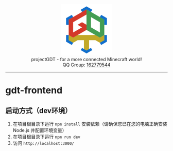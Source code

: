 <!-- common contents -->

<div align="center">
    <img width="160" src="public/logo.svg" alt="logo"><br/>
    projectGDT - for a more connected Minecraft world!<br/>
    QQ Group:
    <a href="https://qm.qq.com/cgi-bin/qm/qr?k=jNFTovEpc0WDFtbSbUMrbQ0NyUgDpnCu&jump_from=webapi&authKey=6oBQQeoeB6gA7+AljJK7AV1IUEjkk/HpkvxrBNgAQtpxPtw230h4GQrp56nTw81I">
        162779544
    </a>
</div>

---

# gdt-frontend
## 启动方式（dev环境）

1. 在项目根目录下运行 `npm install` 安装依赖（请确保您已在您的电脑正确安装 Node.js 并配置环境变量）
2. 在项目根目录下运行 `npm run dev` 
3. 访问 `http://localhost:3000/` 